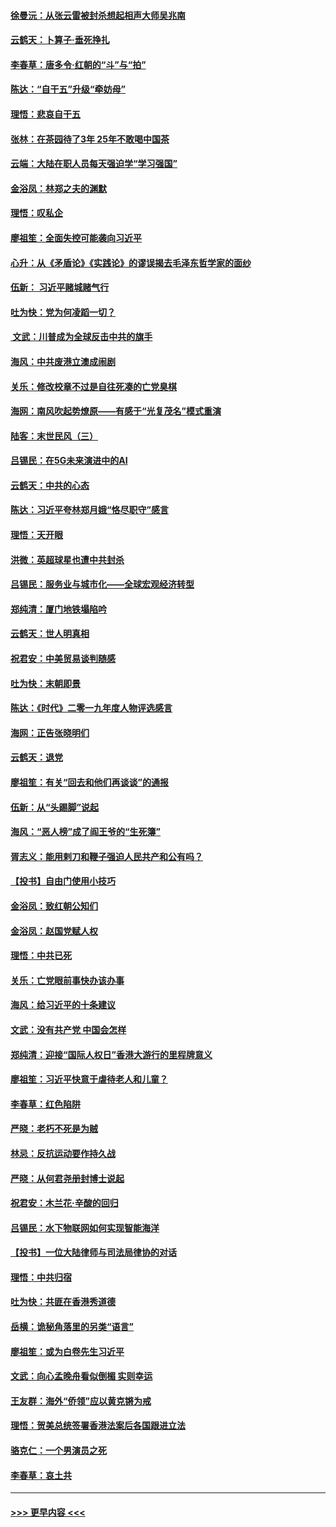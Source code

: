 #### [徐曼沅：从张云雷被封杀想起相声大师吴兆南](../pages/nsc993/n11741816.md?t=12242244) 
#### [云鹤天：卜算子‧垂死挣扎](../pages/nsc993/n11739956.md?t=12242244) 
#### [李春草：唐多令‧红朝的“斗”与“拍”](../pages/nsc993/n11739830.md?t=12242244) 
#### [陈达：“自干五”升级“牵妨母”](../pages/nsc993/n11739724.md?t=12242244) 
#### [理悟：悲哀自干五](../pages/nsc993/n11739547.md?t=12242244) 
#### [张林：在茶园待了3年 25年不敢喝中国茶](../pages/nsc993/n11739240.md?t=12242244) 
#### [云端：大陆在职人员每天强迫学“学习强国”](../pages/nsc993/n11738735.md?t=12242244) 
#### [金浴凤：林郑之夫的渊默](../pages/nsc993/n11737735.md?t=12242244) 
#### [理悟：叹私企](../pages/nsc993/n11737715.md?t=12242244) 
#### [廖祖笙：全面失控可能袭向习近平](../pages/nsc993/n11737704.md?t=12242244) 
#### [心升：从《矛盾论》《实践论》的谬误揭去毛泽东哲学家的面纱](../pages/nsc993/n11736962.md?t=12242244) 
#### [伍新： 习近平赌城赌气行](../pages/nsc993/n11736929.md?t=12242244) 
#### [吐为快：党为何凌蹈一切？](../pages/nsc993/n11736915.md?t=12242244) 
#### [ 文武：川普成为全球反击中共的旗手](../pages/nsc993/n11736882.md?t=12242244) 
#### [海风：中共废港立澳成闹剧](../pages/nsc993/n11735857.md?t=12242244) 
#### [关乐：修改校章不过是自往死凑的亡党臭棋](../pages/nsc993/n11735097.md?t=12242244) 
#### [海网：南风吹起势燎原——有感于“光复茂名”模式重演](../pages/nsc993/n11732308.md?t=12242244) 
#### [陆客：末世民风（三）](../pages/nsc993/n11732211.md?t=12242244) 
#### [吕锡民：在5G未来演进中的AI](../pages/nsc993/n11730010.md?t=12242244) 
#### [云鹤天：中共的心态](../pages/nsc993/n11729906.md?t=12242244) 
#### [陈达：习近平夸林郑月娥“恪尽职守”感言](../pages/nsc993/n11729881.md?t=12242244) 
#### [理悟：天开眼](../pages/nsc993/n11729699.md?t=12242244) 
#### [洪微：英超球星也遭中共封杀](../pages/nsc993/n11727243.md?t=12242244) 
#### [吕锡民：服务业与城市化——全球宏观经济转型](../pages/nsc993/n11725845.md?t=12242244) 
#### [郑纯清：厦门地铁塌陷吟](../pages/nsc993/n11725813.md?t=12242244) 
#### [云鹤天：世人明真相](../pages/nsc993/n11725621.md?t=12242244) 
#### [祝君安：中美贸易谈判随感](../pages/nsc993/n11725609.md?t=12242244) 
#### [吐为快：末朝即景](../pages/nsc993/n11723365.md?t=12242244) 
#### [陈达：《时代》二零一九年度人物评选感言](../pages/nsc993/n11723337.md?t=12242244) 
#### [海网：正告张晓明们](../pages/nsc993/n11723228.md?t=12242244) 
#### [云鹤天：退党](../pages/nsc993/n11723056.md?t=12242244) 
#### [廖祖笙：有关“回去和他们再谈谈”的通报](../pages/nsc993/n11722442.md?t=12242244) 
#### [伍新：从“头踢脚”说起](../pages/nsc993/n11722429.md?t=12242244) 
#### [海风：“恶人榜”成了阎王爷的“生死簿”](../pages/nsc993/n11722272.md?t=12242244) 
#### [胥志义：能用剌刀和鞭子强迫人民共产和公有吗？](../pages/nsc993/n11720569.md?t=12242244) 
#### [【投书】自由门使用小技巧](../pages/nsc993/n11720180.md?t=12242244) 
#### [金浴凤：致红朝公知们](../pages/nsc993/n11720563.md?t=12242244) 
#### [金浴凤：赵国党赋人权](../pages/nsc993/n11720533.md?t=12242244) 
#### [理悟：中共已死](../pages/nsc993/n11720233.md?t=12242244) 
#### [关乐：亡党眼前事快办该办事](../pages/nsc993/n11719160.md?t=12242244) 
#### [海风：给习近平的十条建议](../pages/nsc993/n11717616.md?t=12242244) 
#### [文武：没有共产党 中国会怎样](../pages/nsc993/n11717584.md?t=12242244) 
#### [郑纯清：迎接“国际人权日”香港大游行的里程牌意义](../pages/nsc993/n11717417.md?t=12242244) 
#### [廖祖笙：习近平快意于虐待老人和儿童？](../pages/nsc993/n11715313.md?t=12242244) 
#### [李春草：红色陷阱](../pages/nsc993/n11715029.md?t=12242244) 
#### [严晓：老朽不死是为贼](../pages/nsc993/n11712910.md?t=12242244) 
#### [林忌：反抗运动要作持久战](../pages/nsc993/n11712623.md?t=12242244) 
#### [严晓：从何君尧册封博士说起](../pages/nsc993/n11712465.md?t=12242244) 
#### [祝君安：木兰花·辛酸的回归](../pages/nsc993/n11712381.md?t=12242244) 
#### [吕锡民：水下物联网如何实现智能海洋](../pages/nsc993/n11711158.md?t=12242244) 
#### [【投书】一位大陆律师与司法局律协的对话](../pages/nsc993/n11709675.md?t=12242244) 
#### [理悟：中共归宿](../pages/nsc993/n11710059.md?t=12242244) 
#### [吐为快：共匪在香港秀道德](../pages/nsc993/n11709979.md?t=12242244) 
#### [岳横：诡秘角落里的另类“语言”](../pages/nsc993/n11709792.md?t=12242244) 
#### [廖祖笙：或为白卷先生习近平](../pages/nsc993/n11708330.md?t=12242244) 
#### [文武：向心孟晚舟看似倒楣 实则幸运](../pages/nsc993/n11708236.md?t=12242244) 
#### [王友群：海外“侨领”应以黄克锵为戒](../pages/nsc993/n11706176.md?t=12242244) 
#### [理悟：贺美总统签署香港法案后各国跟进立法](../pages/nsc993/n11706853.md?t=12242244) 
#### [骆克仁：一个男演员之死](../pages/nsc993/n11706677.md?t=12242244) 
#### [李春草：哀土共](../pages/nsc993/n11706255.md?t=12242244) 

----
#### [ >>> 更早内容 <<< ](../indexes/nsc993-earlier.md)
